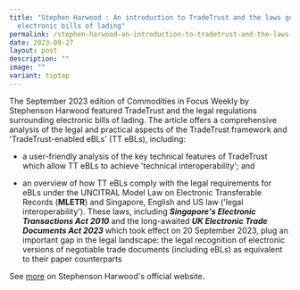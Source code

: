 ```yaml
---
title: "Stephen Harwood : An introduction to TradeTrust and the laws governing
  electronic bills of lading"
permalink: /stephen-harwood-an-introduction-to-tradetrust-and-the-laws-governing-electronic-bills-of-lading/
date: 2023-09-27
layout: post
description: ""
image: ""
variant: tiptap
---
```

<p>The September 2023 edition of Commodities in Focus Weekly by Stephenson
Harwood featured TradeTrust and the legal regulations surrounding electronic
bills of lading. The article offers a comprehensive analysis of the legal
and practical aspects of the TradeTrust framework and 'TradeTrust-enabled
eBLs' (TT eBLs), including:</p>
<ul data-tight="true" class="tight">
<li>
<p>a user-friendly analysis of the key technical features of TradeTrust which
allow TT eBLs to achieve 'technical interoperability'; and</p>
</li>
<li>
<p>an overview of how TT eBLs comply with the legal requirements for eBLs
under the UNCITRAL Model Law on Electronic Transferable Records (<strong>MLETR</strong>)
and Singapore, English and US law ('legal interoperability'). These laws,
including <strong><em>Singapore's Electronic Transactions Act</em></strong>  <strong><em>2010</em></strong> and
the long-awaited <strong><em>UK Electronic Trade Documents Act 2023</em> </strong>which
took effect on 20 September 2023, plug an important gap in the legal landscape:
the legal recognition of electronic versions of negotiable trade documents
(including eBLs) as equivalent to their paper counterparts</p>
</li>
</ul>
<p></p>
<p>See <a href="Download the full white paper on the United Nations Economic Commission for Europe (UNECE's) official website." rel="noopener noreferrer nofollow" target="_blank">more</a> on
Stephenson Harwood's official website.</p>
<p></p>
<p></p>
<p></p>
<p></p>
<p></p>